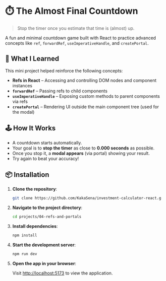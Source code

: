 # ⏱️ The Almost Final Countdown

> Stop the timer once you estimate that time is (almost) up.

A fun and minimal countdown game built with React to practice advanced concepts like `ref`, `forwardRef`, `useImperativeHandle`, and `createPortal`.

## 🧠 What I Learned

This mini project helped reinforce the following concepts:

- **Refs in React** – Accessing and controlling DOM nodes and component instances
- **`forwardRef`** – Passing refs to child components
- **`useImperativeHandle`** – Exposing custom methods to parent components via refs
- **`createPortal`** – Rendering UI outside the main component tree (used for the modal)

## 🕹️ How It Works

- A countdown starts automatically.
- Your goal is to **stop the timer** as close to **0.000 seconds** as possible.
- Once you stop it, a **modal appears** (via portal) showing your result.
- Try again to beat your accuracy!

## 📦 Installation

1. **Clone the repository**:

   ```bash
   git clone https://github.com/KakaSena/investment-calculator-react.git
   ```

2. **Navigate to the project directory**:

   ```bash
   cd projects/04-refs-and-portals
   ```

3. **Install dependencies**:

   ```bash
   npm install
   ```

4. **Start the development server**:

   ```bash
   npm run dev
   ```

5. **Open the app in your browser**:

   Visit [http://localhost:5173](http://localhost:5173) to view the application.

